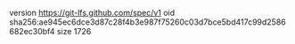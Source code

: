 version https://git-lfs.github.com/spec/v1
oid sha256:ae945ec6dce3d87c28f4b3e987f75260c03d7bce5bd417c99d2586682ec30bf4
size 1726
